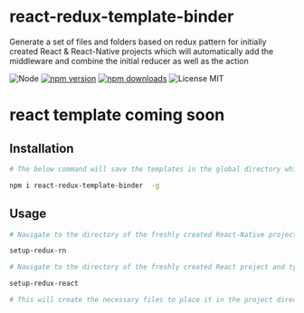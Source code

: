 # react-redux-template-binder

Generate a set of files and folders based on redux pattern for initially created React & React-Native projects which will automatically add the 
middleware and combine the initial reducer as well as the action

![Node](https://img.shields.io/node/v/gh-badges.svg)
[![npm version](https://img.shields.io/npm/v/redux.svg?style=flat-square)](https://www.npmjs.com/package/react-redux-template-binder)
[![npm downloads](https://img.shields.io/npm/dm/redux.svg?style=flat-square)](https://www.npmjs.com/package/react-redux-template-binder)
![License MIT](https://img.shields.io/npm/l/express.svg) 

# react template coming soon

## Installation

```sh 
# The below command will save the templates in the global directory which will be accessible to any projects created.

npm i react-redux-template-binder  -g

```

## Usage

```sh
# Navigate to the directory of the freshly created React-Native project and type the beloe command.

setup-redux-rn

# Navigate to the directory of the freshly created React project and type the beloe command.

setup-redux-react

# This will create the necessary files to place it in the project directory
